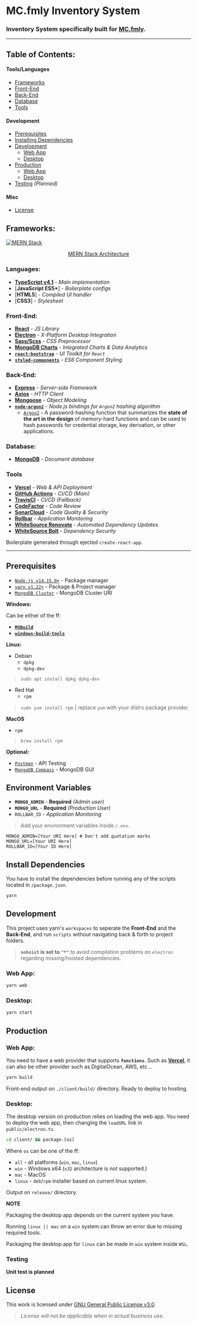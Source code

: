 # MC.fmly Inventory System

### Inventory System specifically built for [MC.fmly](https://www.facebook.com/MC.fmly/).

---

## Table of Contents:

#### Tools/Languages

- [Frameworks](#frameworks)
- [Front-End](#front-end)
- [Back-End](#back-end)
- [Database](#database)
- [Tools](#tools)

#### Development

- [Prerequisites](#prerequisites)
- [Installing Dependencies](#install-dependencies)
- [Development](#development)
  - [Web App](#web-app)
  - [Desktop](#desktop)
- [Production](#production)
  - [Web App](#web-app-1)
  - [Desktop](#desktop-1)
- [Testing](#testing) _(Planned)_

#### Misc

- [License](#license)

## Frameworks:

[![MERN Stack](https://webassets.mongodb.com/_com_assets/cms/mern-stack-b9q1kbudz0.png)](https://www.mongodb.com/mern-stack)

<p align="center"><a href="https://www.mongodb.com/mern-stack">MERN Stack Architecture</a></p>

### Languages:

- [**TypeScript v4.1**](https://www.typescriptlang.org/) - _Main implementation_
- [**JavaScript ES5+**] - _Boilerplate configs_
- [**HTML5**] - _Compiled UI handler_
- [**CSS3**] - _Stylesheet_

### Front-End:

- [**React**](https://reactjs.org/) - _JS Library_
- [**Electron**](https://electronjs.org) - _X-Platform Desktop Integration_
- [**Sass/Scss**](https://sass-lang.com) - _CSS Preprocessor_
- [**MongoDB Charts**](https://mongodb.com/products/charts) - _Integrated Charts & Data Analytics_
- [**`react-bootstrap`**](https://react-bootstrap.github.io/) - _UI Toolkit for `React`_
- [**`styled-components`**](https://styled-components.com/) - _ES6 Component Styling_

### Back-End:

- [**Express**](https://expressjs.com) - _Server-side Framework_
- [**Axios**](https://github.com/axios/axios) - _HTTP Client_
- [**Mongoose**](https:/mongoosejs.com) - _Object Modeling_
- [**`node-argon2`**](https://github.com/ranisalt/node-argon2) - _Node.js bindings for `Argon2` hashing algorithm_
  - [`Argon2`](https://github.com/P-H-C/phc-winner-argon2) - A password-hashing function that summarizes the **state of
    the art in the design** of memory-hard functions and can be used to hash passwords for credential storage, key
    derivation, or other applications.

### Database:

- [**MongoDB**](https://mongodb.com) - _Document database_

### Tools

- [**Vercel**](https://vercel.com) - _Web & API Deployment_
- [**GitHub Actions**](https://github.com/features/actions) - _CI/CD (Main)_
- [**TravisCI**](https://travis-ci.com/) - _CI/CD (Fallback)_
- [**CodeFactor**](https://codefactor.io) - _Code Review_
- [**SonarCloud**](https://sonarcloud.io/) - _Code Quality & Security_
- [**Rollbar**](https://rollbar.com) - _Application Monitoring_
- [**WhiteSource Renovate**](https://renovate.whitesourcesoftware.com/) - _Automated Dependency Updates_
- [**WhiteSource Bolt**](https://whitesourcesoftware.com/free-developer-tools/bolt/) - _Dependency Security_

Boilerplate generated through ejected `create-react-app`.

---

## Prerequisites

- [`Node.js v14.15.0+`](https://nodejs.org/en/) - Package manager
- [`yarn v1.22+`](https://yarnpkg.com/getting-started/install) - Package & Project manager
- [`MongoDB Cluster`](https://mongodb.com/) - MongoDB Cluster URI

**Windows:**

Can be either of the ff:

- [**`MSBuild`**](https://docs.microsoft.com/en-us/visualstudio/msbuild/msbuild)
- [**`windows-build-tools`**](https://www.npmjs.com/package/windows-build-tools)

**Linux:**

- Debian
  - `dpkg`
  - `dpkg-dev`

> `sudo apt install dpkg dpkg-dev`

- Red Hat
  - `rpm`

> `sudo yum install rpm` | replace `yum` with your distro package provider.

**MacOS**

- `rpm`

> `brew install rpm`

**Optional:**

- [`Postman`](https://www.postman.com/) - API Testing
- [`MongoDB Compass`](https://www.mongodb.com/try/download/compass) - MongoDB GUI

## Environment Variables

- **`MONGO_ADMIN`** - **Required** _(Admin user)_
- **`MONGO_URL`** - **Required** _(Production User)_
- `ROLLBAR_ID` - _Application Monitoring_

> Add your environment variables inside `/.env`.

```dotenv
MONGO_ADMIN=[Your URI Here] # Don't add quotation marks
MONGO_URL=[Your URI Here]
ROLLBAR_ID=[Your ID Here]
```

## Install Dependencies

You have to install the dependencies before running any of the scripts located in `/package.json`.

```sh
yarn
```

## Development

This project uses yarn's `workspaces` to seperate the **Front-End** and the **Back-End**, and run `scripts` without
navigating back & forth to project folders.

> **`nohoist` is set to `"*"`** to avoid compilation problems on `electron` regarding missing/hoisted dependencies.

### Web App:

```sh
yarn web
```

### Desktop:

```sh
yarn start
```

## Production

### Web App:

You need to have a web provider that supports **`functions`**. Such as [**Vercel**](https://vercel.com), it can also be
other provider such as DigitalOcean, AWS, etc...

```sh
yarn build
```

Front-end output on `./client/build/` directory. Ready to deploy to hosting.

### Desktop:

The desktop version on production relies on loading the web app. You need to deploy the web app, then changing
the `loadURL` link in `public/electron.ts`.

```bash
cd client/ && package-[os]
```

Where `os` can be one of the ff:

- `all` - all platforms (`win`, `mac`, `linux`)
- `win` - Windows x64 (`x32` architecture is not supported.)
- `mac` - MacOS
- `linux` - `deb`/`rpm` installer based on current linux system.

Output on `release/` directory.

**NOTE**

Packaging the desktop app depends on the current system you have.

Running `linux || mac` on a `win` system can throw an error due to missing required tools.

Packaging the desktop app for `linux` can be made in `win` system inside `WSL`.

### Testing

**Unit test is planned**

## License

This work is licensed under [GNU General Public License v3.0](https://opensource.org/licenses/GPL-3.0).

> _License will not be applicable when in actual business use._
